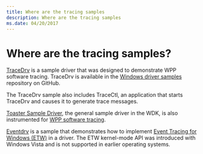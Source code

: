 ```yaml
---
title: Where are the tracing samples
description: Where are the tracing samples
ms.date: 04/20/2017
---
```


# Where are the tracing samples?

[TraceDrv](https://github.com/Microsoft/Windows-driver-samples/tree/main/general/tracing/tracedriver) is a sample driver that was designed to demonstrate WPP software tracing. TraceDrv is available in the [Windows driver samples](https://github.com/Microsoft/Windows-driver-samples) repository on GitHub.

The TraceDrv sample also includes TraceCtl, an application that starts TraceDrv and causes it to generate trace messages.

[Toaster Sample Driver](/samples/microsoft/windows-driver-samples/toaster-sample-driver/), the general sample driver in the WDK, is also instrumented for [WPP software tracing](wpp-software-tracing.md).

[Eventdrv](https://github.com/Microsoft/Windows-driver-samples/tree/main/general/tracing/evntdrv) is a sample that demonstrates how to implement [Event Tracing for Windows (ETW)](event-tracing-for-windows--etw-.md) in a driver. The ETW kernel-mode API was introduced with Windows Vista and is not supported in earlier operating systems.

 


